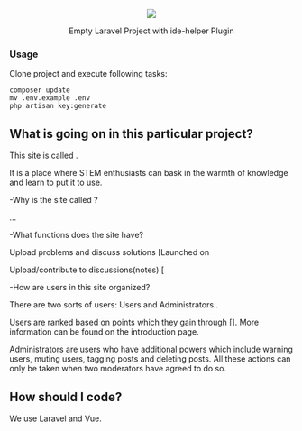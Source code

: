 <p align="center"><img src="https://laravel.com/assets/img/components/logo-laravel.svg"></p>
<p align="center">Empty Laravel Project with ide-helper Plugin</p>

### Usage

Clone project and execute following tasks:

```
composer update
mv .env.example .env
php artisan key:generate
```
## What is going on in this particular project?
This site is called .

It is a place where STEM enthusiasts can bask in the warmth of knowledge and learn to put it to use.

-Why is the site called ?

...

-What functions does the site have?

Upload problems and discuss solutions [Launched on

Upload/contribute to discussions(notes) [

-How are users in this site organized?

There are two sorts of users: Users and Administrators..

Users are ranked based on points which they gain through []. More information can be found on the introduction page.

Administrators are users who have additional powers which include warning users, muting users, tagging posts and deleting posts. All these actions can only be taken when two moderators have agreed to do so.
## How should I code?
We use Laravel and Vue.
